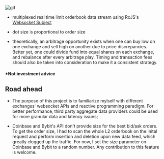 
![gif](https://github.com/dabaojian1992/cross-exchange-arbitrage-visualizer/blob/master/Animation.gif)

* multiplexed real time limit orderbook data stream using RxJS's [Websocket Subject](https://rxjs-dev.firebaseapp.com/api/webSocket/webSocket)

* dot size is proportional to order size

* theoretically, an arbitrage opportunity exists when one can buy low on one exchange and sell high on another due to price discrepancies. Better yet, one could divide fund into equal shares on each exchange, and rebalance after every arbitrage play. Timing and transaction fees should also be taken into consideration to make it a consistent strategy. 

#### *Not investment advice


## Road ahead

* The purpose of this project is to familiarize mylself with different exchanges' websocket APIs and reactive programming paradigm. For better performance, third party aggregate data providers could be used for more granular data and latency issues;

* Coinbase and Bybit's API don't provide size for the best bid/ask orders. To get the order size, I had to scan the whole L2 orderbook on the inital request and perform insertion and deletion upon new data feed, which greatly clogged up the traffic. For now, I set the size parameter on Coinbase and Bybit to a random number. Any contribution to this feature is welcome. 

